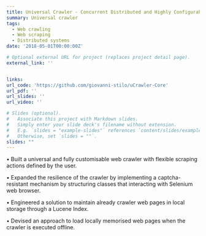 ```yaml
---
title: Universal Crawler - Concurrent Distributed and Highly Configurable and Flexible Next Generation Crawler
summary: Universal crawler
tags:
  - Web crawling
  - Web scraping
  - Distributed systems
date: '2018-05-01T00:00:00Z'

# Optional external URL for project (replaces project detail page).
external_link: ''


links:
url_code: 'https://github.com/giovanni-stilo/uCrawler-Core'
url_pdf: ''
url_slides: ''
url_video: ''

# Slides (optional).
#   Associate this project with Markdown slides.
#   Simply enter your slide deck's filename without extension.
#   E.g. `slides = "example-slides"` references `content/slides/example-slides.md`.
#   Otherwise, set `slides = ""`.
slides: ""
---
```


• Built a universal and fully customisable web crawler with flexible scraping actions defined by the user.

• Expanded the resilience of the crawler by implementing a captcha-resistant mechanism by structuring classes that interacting with Selenium web browser.

• Engineered a solution to maintain already crawler web pages in local storage through a Lucene Index.

• Devised an approach to load locally memorised web pages when the crawler is executed offline.
